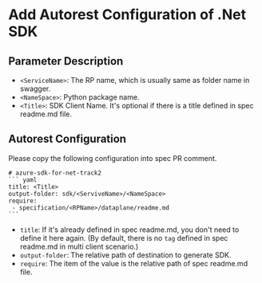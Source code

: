 # Add Autorest Configuration of .Net SDK

## Parameter Description

- `<ServiceName>`: The RP name, which is usually same as folder name in swagger.
- `<NameSpace>`: Python package name.
- `<Title>`: SDK Client Name. It's optional if there is a title defined in spec readme.md file.

## Autorest Configuration
Please copy the following configuration into spec PR comment.
~~~
# azure-sdk-for-net-track2
``` yaml
title: <Title>
output-folder: sdk/<ServiveName>/<NameSpace>
require:
 - specification/<RPName>/dataplane/readme.md
```
~~~
- `title`: If it's already defined in spec readme.md, you don't need to define it here again. (By default, there is no `tag` defined in spec readme.md in multi client scenario.)
- `output-folder`: The relative path of destination to generate SDK.
- `require`: The item of the value is the relative path of spec readme.md file.
